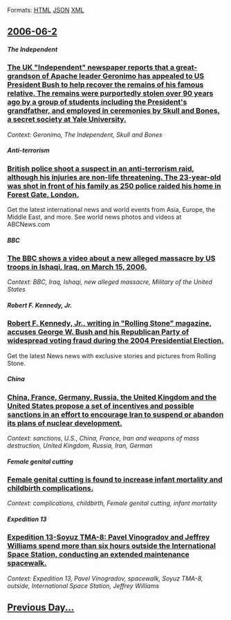
Formats: [HTML](2006/06/2/index.html)  [JSON](2006/06/2/index.json)  [XML](2006/06/2/index.xml)  

## [2006-06-2](/news/2006/06/2/index.md)

##### The Independent
### [ The UK "Independent" newspaper reports that a great-grandson of Apache leader Geronimo has appealed to US President Bush to help recover the remains of his famous relative. The remains were purportedly stolen over 90 years ago by a group of students including the President's grandfather, and employed in ceremonies by Skull and Bones, a secret society at Yale University. ](/news/2006/06/2/the-uk-independent-newspaper-reports-that-a-great-grandson-of-apache-leader-geronimo-has-appealed-to-us-president-bush-to-help-recover-th.md)
_Context: Geronimo, The Independent, Skull and Bones_

##### Anti-terrorism
### [ British police shoot a suspect in an anti-terrorism raid, although his injuries are non-life threatening. The 23-year-old was shot in front of his family as 250 police raided his home in Forest Gate, London. ](/news/2006/06/2/british-police-shoot-a-suspect-in-an-anti-terrorism-raid-although-his-injuries-are-non-life-threatening-the-23-year-old-was-shot-in-front.md)
Get the latest international news and world events from Asia, Europe, the Middle East, and more. See world news photos and videos at ABCNews.com

##### BBC
### [ The BBC shows a video about a new alleged massacre by US troops in Ishaqi, Iraq, on March 15, 2006. ](/news/2006/06/2/the-bbc-shows-a-video-about-a-new-alleged-massacre-by-us-troops-in-ishaqi-iraq-on-march-15-2006.md)
_Context: BBC, Iraq, Ishaqi, new alleged massacre, Military of the United States_

##### Robert F. Kennedy, Jr.
### [ Robert F. Kennedy, Jr., writing in "Rolling Stone" magazine, accuses George W. Bush and his Republican Party of widespread voting fraud during the 2004 Presidential Election. ](/news/2006/06/2/robert-f-kennedy-jr-writing-in-rolling-stone-magazine-accuses-george-w-bush-and-his-republican-party-of-widespread-voting-fraud-dur.md)
Get the latest News news with exclusive stories and pictures from Rolling Stone.

##### China
### [ China, France, Germany, Russia, the United Kingdom and the United States propose a set of incentives and possible sanctions in an effort to encourage Iran to suspend or abandon its plans of nuclear development. ](/news/2006/06/2/china-france-germany-russia-the-united-kingdom-and-the-united-states-propose-a-set-of-incentives-and-possible-sanctions-in-an-effort-to.md)
_Context: sanctions, U.S., China, France, Iran and weapons of mass destruction, United Kingdom, Russia, Iran, German_

##### Female genital cutting
### [ Female genital cutting is found to increase infant mortality and childbirth complications. ](/news/2006/06/2/female-genital-cutting-is-found-to-increase-infant-mortality-and-childbirth-complications.md)
_Context: complications, childbirth, Female genital cutting, infant mortality_

##### Expedition 13
### [ Expedition 13-Soyuz TMA-8: Pavel Vinogradov and Jeffrey Williams spend more than six hours outside the International Space Station, conducting an extended maintenance spacewalk. ](/news/2006/06/2/expedition-13-soyuz-tma-8-pavel-vinogradov-and-jeffrey-williams-spend-more-than-six-hours-outside-the-international-space-station-conduct.md)
_Context: Expedition 13, Pavel Vinogradov, spacewalk, Soyuz TMA-8, outside, International Space Station, Jeffrey Williams_

## [Previous Day...](/news/2006/06/1/index.md)

